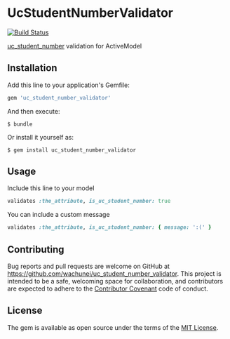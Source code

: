 # UcStudentNumberValidator
[![Build Status](https://travis-ci.org/wachunei/uc_student_number_validator.svg?branch=master)](https://travis-ci.org/wachunei/uc_student_number_validator)

[uc_student_number](https://rubygems.org/gems/uc_student_number) validation for ActiveModel

## Installation

Add this line to your application's Gemfile:

```ruby
gem 'uc_student_number_validator'
```

And then execute:

    $ bundle

Or install it yourself as:

    $ gem install uc_student_number_validator

## Usage

Include this line to your model
```ruby
validates :the_attribute, is_uc_student_number: true
```

You can include a custom message
```ruby
validates :the_attribute, is_uc_student_number: { message: ':(' }
```
## Contributing

Bug reports and pull requests are welcome on GitHub at https://github.com/wachunei/uc_student_number_validator. This project is intended to be a safe, welcoming space for collaboration, and contributors are expected to adhere to the [Contributor Covenant](http://contributor-covenant.org) code of conduct.


## License

The gem is available as open source under the terms of the [MIT License](http://opensource.org/licenses/MIT).
